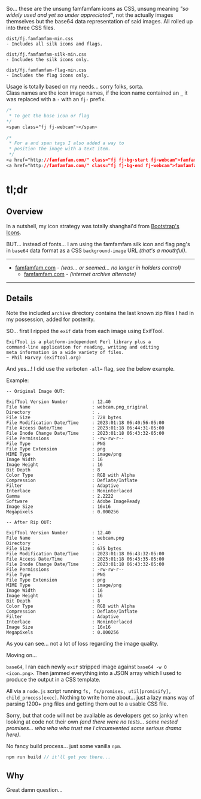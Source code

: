 So... these are the unsung famfamfam icons as CSS, unsung meaning _"so widely used and yet so under appreciated"_, not the actually images themselves but the base64 data representation of said images. All rolled up into three CSS files.

```
dist/fj.famfamfam-min.css
- Includes all silk icons and flags.

dist/fj.famfamfam-silk-min.css
- Includes the silk icons only.

dist/fj.famfamfam-flag-min.css
- Includes the flag icons only.
```

Usage is totally based on my needs... sorry folks, sorta.  
Class names are the icon image names, if the icon name contained an `_` it was replaced
with a `-` with an `fj-` prefix.
```css
/*
 * To get the base icon or flag
*/
<span class="fj fj-webcam"></span>

/* 
 * For a and span tags I also added a way to 
 * position the image with a text item.
 */
<a href="http://famfamfam.com/" class="fj fj-bg-start fj-webcam">famfamfam.com</a>
<a href="http://famfamfam.com/" class="fj fj-bg-end fj-webcam">famfamfam.com</a>
```


# tl;dr

## Overview

In a nutshell, my icon strategy was totally shanghai'd from [Bootstrap's Icons](https://icons.getbootstrap.com/).

BUT... instead of fonts... I am using the famfamfam silk icon and flag png's in `base64` data format as a CSS `background-image` URL _(that's a mouthful)_.

---
- [famfamfam.com](http://www.famfamfam.com/) - _(was... or seemed... no longer in holders control)_  
  - [famfamfam.com](https://web.archive.org/web/20230109095739/http://www.famfamfam.com/) - _(internet archive alternate)_
---

## Details

Note the included `archive` directory contains the last known zip files I had in my possession, added for posterity.

SO... first I ripped the `exif` data from each image using ExifTool.

```
ExifTool is a platform-independent Perl library plus a 
command-line application for reading, writing and editing 
meta information in a wide variety of files.
~ Phil Harvey (exiftool.org)
```
And yes...! I did use the verboten `-all=` flag, see the below example.

Example:
```
-- Original Image OUT:

ExifTool Version Number         : 12.40
File Name                       : webcam.png_original
Directory                       : .
File Size                       : 728 bytes
File Modification Date/Time     : 2023:01:18 06:40:56-05:00
File Access Date/Time           : 2023:01:18 06:44:31-05:00
File Inode Change Date/Time     : 2023:01:18 06:43:32-05:00
File Permissions                : -rw-rw-r--
File Type                       : PNG
File Type Extension             : png
MIME Type                       : image/png
Image Width                     : 16
Image Height                    : 16
Bit Depth                       : 8
Color Type                      : RGB with Alpha
Compression                     : Deflate/Inflate
Filter                          : Adaptive
Interlace                       : Noninterlaced
Gamma                           : 2.2222
Software                        : Adobe ImageReady
Image Size                      : 16x16
Megapixels                      : 0.000256

-- After Rip OUT:

ExifTool Version Number         : 12.40
File Name                       : webcam.png
Directory                       : .
File Size                       : 675 bytes
File Modification Date/Time     : 2023:01:18 06:43:32-05:00
File Access Date/Time           : 2023:01:18 06:43:35-05:00
File Inode Change Date/Time     : 2023:01:18 06:43:32-05:00
File Permissions                : -rw-rw-r--
File Type                       : PNG
File Type Extension             : png
MIME Type                       : image/png
Image Width                     : 16
Image Height                    : 16
Bit Depth                       : 8
Color Type                      : RGB with Alpha
Compression                     : Deflate/Inflate
Filter                          : Adaptive
Interlace                       : Noninterlaced
Image Size                      : 16x16
Megapixels                      : 0.000256
```

As you can see... not a lot of loss regarding the image quality.

Moving on...

`base64`, I ran each newly `exif` stripped image against `base64 -w 0 <icon.png>`. Then jammed everything into a JSON array which I used to produce the output in a CSS template.

All via a `node.js` script running `fs, fs/promises, util[promisify], child_process[exec]`. Nothing to write home about... just a lazy mans way of parsing 1200+ png files and getting them out to a usable CSS file.

Sorry, but that code will not be available as developers get so janky when looking at code not their own _(and there were no tests... some nested promises... wha wha wha trust me I circumvented some serious drama here)_.

No fancy build process... just some vanilla `npm`.

```javascript
npm run build // it'll get you there...
```

## Why
Great damn question...